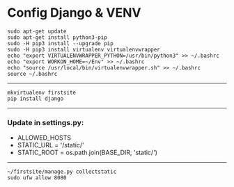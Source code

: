# Config Django & VENV

	sudo apt-get update
	sudo apt-get install python3-pip
	sudo -H pip3 install --upgrade pip
	sudo -H pip3 install virtualenv virtualenvwrapper
	echo "export VIRTUALENVWRAPPER_PYTHON=/usr/bin/python3" >> ~/.bashrc
	echo "export WORKON_HOME=~/Env" >> ~/.bashrc
	echo "source /usr/local/bin/virtualenvwrapper.sh" >> ~/.bashrc
	source ~/.bashrc
---
	mkvirtualenv firstsite
	pip install django
---

### Update in settings.py:
- ALLOWED_HOSTS
- STATIC_URL = '/static/'
- STATIC_ROOT = os.path.join(BASE_DIR, 'static/')
---
	~/firstsite/manage.py collectstatic
	sudo ufw allow 8080
